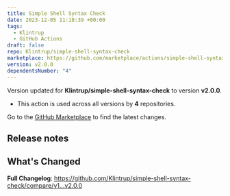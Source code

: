 ```yaml
---
title: Simple Shell Syntax Check
date: 2023-12-05 11:18:39 +00:00
tags:
  - Klintrup
  - GitHub Actions
draft: false
repo: Klintrup/simple-shell-syntax-check
marketplace: https://github.com/marketplace/actions/simple-shell-syntax-check
version: v2.0.0
dependentsNumber: "4"
---
```



Version updated for **Klintrup/simple-shell-syntax-check** to version **v2.0.0**.
- This action is used across all versions by **4** repositories.

Go to the [GitHub Marketplace](https://github.com/marketplace/actions/simple-shell-syntax-check) to find the latest changes.

## Release notes

## What's Changed

**Full Changelog**: https://github.com/Klintrup/simple-shell-syntax-check/compare/v1...v2.0.0
